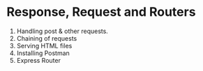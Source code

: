 # Response, Request and Routers

1. Handling post & other requests.
2. Chaining of requests
3. Serving HTML files
4. Installing Postman
5. Express Router
